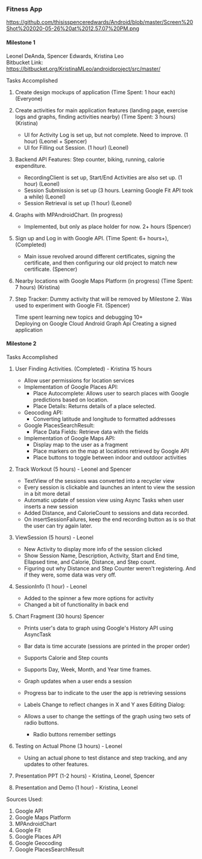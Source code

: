 ### Fitness App  

https://github.com/thisisspenceredwards/Android/blob/master/Screen%20Shot%202020-05-26%20at%2012.57.07%20PM.png


#### Milestone 1  

Leonel DeAnda, Spencer Edwards, Kristina Leo  
Bitbucket Link: https://bitbucket.org/KristinaMLeo/androidproject/src/master/

Tasks Accomplished  
1) Create design mockups of application (Time Spent: 1 hour each) (Everyone)  

2) Create activities for main application features (landing page, exercise logs and graphs, finding activities nearby)  (Time Spent:  3 hours) (Kristina)   

    - UI for Activity Log is set up, but not complete. Need to improve. (1 hour) (Leonel + Spencer)
    - UI for Filling out Session. (1 hour) (Leonel)
        
3) Backend API Features: Step counter, biking, running, calorie expenditure.  

    - RecordingClient is set up, Start/End Activities are also set up. (1 hour) (Leonel)
    - Session Submission is set up (3 hours. Learning Google Fit API took a while) (Leonel)
    - Session Retrieval is set up (1 hour) (Leonel)
        
4) Graphs with MPAndroidChart. (In progress)

    - Implemented, but only as place holder for now. 2+ hours (Spencer)
        
5) Sign up and Log in with Google API. (Time Spent: 6+ hours+), (Completed)

    - Main issue revolved around different certificates, signing the certificate, and then configuring our old project to match new certificate. (Spencer)
        
6) Nearby locations with Google Maps Platform (in progress)  (Time Spent: 7 hours)  (Kristina)
7) Step Tracker: Dummy activity that will be removed by Milestone 2. Was used to experiment with Google Fit. (Spencer)


     Time spent learning new topics and debugging 10+  
     Deploying on Google Cloud
     Android Graph Api
     Creating a signed application


#### Milestone 2  

Tasks Accomplished  

1) User Finding Activities. (Completed) - Kristina 15 hours  
    
    - Allow user permissions for location services    
    - Implementation of Google Places API:  
        - Place Autocomplete: Allows user to search places with Google predictions based on location.  
        - Place Details: Returns details of a place selected.  
    - Geocoding API:  
        - Converting latitude and longitude to formatted addresses  
    - Google PlacesSearchResult:  
        - Place Data Fields: Retrieve data with the fields  
    - Implementation of Google Maps API:  
        - Display map to the user as a fragment  
        - Place markers on the map at locations retrieved by Google API  
        - Place buttons to toggle between indoor and outdoor activities  
     
2) Track Workout (5 hours) - Leonel and Spencer
    
    - TextView of the sessions was converted into a recycler view
    - Every session is clickable and launches an intent to view the session in a bit more detail
    - Automatic update of session view using Async Tasks when user inserts a new session
    - Added Distance, and CalorieCount to sessions and data recorded.
    - On insertSessionFailures, keep the end recording button as is so that the user can try again later.
    
3) ViewSession (5 hours) - Leonel
    - New Activity to display more info of the session clicked
    - Show Session Name, Description, Activity, Start and End time, Ellapsed time, and Calorie, Distance, and Step count.
    - Figuring out why Distance and Step Counter weren't registering. And if they were, some data was very off.
    
4) SessionInfo (1 hour) - Leonel
    - Added to the spinner a few more options for activity
    - Changed a bit of functionality in back end

5) Chart Fragment (30 hours) Spencer

    - Prints user's data to graph using Google's History API using AsyncTask
    - Bar data is time accurate (sessions are printed in the proper order)
    - Supports Calorie and Step counts
    - Supports Day, Week, Month, and Year time frames.
    - Graph updates when a user ends a session
    - Progress bar to indicate to the user the app is retrieving sessions
    - Labels Change to reflect changes in X and Y axes
    Editing Dialog: 
    
    - Allows a user to change the settings of the graph using two sets of radio buttons.  
        - Radio buttons remember settings
    
6) Testing on Actual Phone (3 hours) - Leonel
    - Using an actual phone to test distance and step tracking, and any updates to other features.
    
7) Presentation PPT (1-2 hours) - Kristina, Leonel, Spencer

8) Presentation and Demo (1 hour) - Kristina, Leonel


Sources Used:  
1) Google API
2) Google Maps Platform  
3) MPAndroidChart  
4) Google Fit  
5) Google Places API  
6) Google Geocoding  
7) Google PlacesSearchResult  
